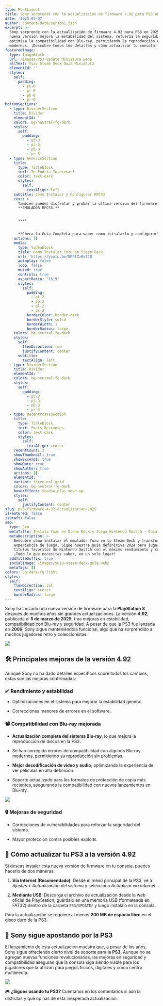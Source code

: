 ```yaml
---
type: PostLayout
title: Sony sorprende con la actualización de firmware 4.92 para PS3 en 2025
date: '2025-03-07'
author: content/data/person1.json
excerpt: >-
  Sony sorprende con la actualización de firmware 4.92 para PS3 en 2025. Esta
  nueva versión mejora la estabilidad del sistema, refuerza la seguridad y
  optimiza la compatibilidad con Blu-ray, permitiendo la reproducción de discos
  modernos. ¡Descubre todos los detalles y cómo actualizar tu consola!
featuredImage:
  type: ImageBlock
  url: /images/PS3 Update Miniatura.webp
  altText: Yuzu Steam Deck Guia Miniatura
  elementId: ''
  styles:
    self:
      padding:
        - pt-0
        - pl-0
        - pb-0
        - pr-0
bottomSections:
  - type: DividerSection
    title: Divider
    elementId: ''
    colors: bg-neutral-fg-dark
    styles:
      self:
        padding:
          - pt-3
          - pl-3
          - pb-3
          - pr-3
  - type: GenericSection
    title:
      type: TitleBlock
      text: Te Podría Interesar!
      color: text-dark
      styles:
        self:
          textAlign: left
    subtitle: Como Instalar y Configurar RPCS3
    text: >
      Tambien puedes disfrutar y probar la ultima version del firmware en el
      **EMULADOR RPCS3.**


      ****


      **Checa la Guia Completa para saber como intsalarlo y configurarlo.**
    actions: []
    media:
      type: VideoBlock
      title: Como Instalar Yuzu en Steam Deck
      url: 'https://youtu.be/NPPfZz6v7J0'
      autoplay: false
      loop: false
      muted: true
      controls: true
      aspectRatio: '16:9'
      styles:
        self:
          padding:
            - pt-2
            - pb-2
            - pl-2
            - pr-2
          borderColor: border-dark
          borderStyle: solid
          borderWidth: 1
          borderRadius: large
    colors: bg-neutral-fg-dark
    styles:
      self:
        flexDirection: row
        justifyContent: center
      subtitle:
        textAlign: left
  - type: DividerSection
    title: Divider
    elementId: ''
    colors: bg-neutral-fg-dark
    styles:
      self:
        padding:
          - pt-3
          - pl-3
          - pb-3
          - pr-3
  - type: RecentPostsSection
    title:
      type: TitleBlock
      text: Posts Recientes
      color: text-dark
      styles:
        self:
          textAlign: center
    recentCount: 3
    showThumbnail: true
    showExcerpt: true
    showDate: true
    showAuthor: true
    actions: []
    elementId: ''
    variant: three-col-grid
    colors: bg-neutral-fg-dark
    hoverEffect: shadow-plus-move-up
    styles:
      self:
        justifyContent: center
slug: ps3-firmware-4-92-actualizacion-2025
isFeatured: false
isDraft: false
seo:
  type: Seo
  metaTitle: Instala Yuzu en Steam Deck y Juega Nintendo Switch - Guía Definitiva 2024
  metaDescription: >-
    Descubre cómo instalar el emulador Yuzu en tu Steam Deck y transforma tu
    experiencia de juego. Sigue nuestra guía definitiva 2024 para jugar tus
    títulos favoritos de Nintendo Switch con el máximo rendimiento y calidad.
    ¡Todo lo que necesitas saber, en un solo lugar!
  addTitleSuffix: true
  socialImage: /images/yuzu-steam-deck-guia.webp
  metaTags: []
colors: bg-dark-fg-light
styles:
  self:
    flexDirection: col
    textAlign: center
    borderRadius: large
---
```

Sony ha lanzado una nueva versión de firmware para la **PlayStation 3** después de muchos años sin grandes actualizaciones. La versión **4.92**, publicada el **5 de marzo de 2025**, trae mejoras en estabilidad, compatibilidad con Blu-ray y seguridad. A pesar de que la PS3 fue lanzada en **2006**, Sony sigue manteniéndola funcional, algo que ha sorprendido a muchos jugadores retro y coleccionistas.

![](/images/Ps3%20Logo.webp)



## 🛠️ Principales mejoras de la versión 4.92

Aunque Sony no ha dado detalles específicos sobre todos los cambios, estas son las mejoras confirmadas:

### ✅ **Rendimiento y estabilidad**

*   Optimizaciones en el sistema para mejorar la estabilidad general.

*   Correcciones menores de errores en el software.

### 📽️ **Compatibilidad con Blu-ray mejorada**

*   **Actualización completa del sistema Blu-ray**, lo que mejora la reproducción de discos en la PS3.

*   Se han corregido errores de compatibilidad con algunos Blu-ray modernos, permitiendo su reproducción sin problemas.

*   **Mejor decodificación de video y audio**, optimizando la experiencia de ver películas en alta definición.

*   Soporte actualizado para los formatos de protección de copia más recientes, asegurando la compatibilidad con nuevos lanzamientos en Blu-ray.

![](/images/PS3%20BluRay.webp)



### 🔒 **Mejoras de seguridad**

*   Correcciones de vulnerabilidades para reforzar la seguridad del sistema.

*   Mayor protección contra posibles exploits.

## 🔄 Cómo actualizar tu PS3 a la versión 4.92

Si deseas instalar esta nueva versión de firmware en tu consola, puedes hacerlo de dos maneras:

1.  **Vía Internet (Recomendado)**: Desde el menú principal de la PS3, ve a *Ajustes* > *Actualización del sistema* y selecciona *Actualizar vía Internet*.

2.  **Mediante USB**: Descarga el archivo de actualización desde la web oficial de PlayStation, guárdalo en una memoria USB (formateada en FAT32) dentro de la carpeta `PS3/UPDATE/` y luego instálalo en la consola.

Para la actualización se requiere al menos **200 MB de espacio libre** en el disco duro de la PS3.

## 🚀 Sony sigue apostando por la PS3

El lanzamiento de esta actualización muestra que, a pesar de los años, Sony sigue ofreciendo cierto nivel de soporte para la **PS3**. Aunque no se agregan nuevas funciones revolucionarias, las mejoras en seguridad y compatibilidad aseguran que la consola siga siendo viable para los jugadores que la utilizan para juegos físicos, digitales y como centro multimedia.

![](/images/PS3%20slim%20and%20fat.webp)



🎮 **¿Sigues usando tu PS3?** Cuéntanos en los comentarios si aún la disfrutas y qué opinas de esta inesperada actualización.
